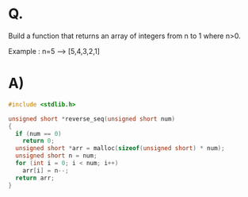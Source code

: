 # Q.
Build a function that returns an array of integers from n to 1 where n>0.

Example : n=5 --> [5,4,3,2,1]

# A)
```c
#include <stdlib.h>

unsigned short *reverse_seq(unsigned short num)
{
  if (num == 0)
    return 0;
  unsigned short *arr = malloc(sizeof(unsigned short) * num);
  unsigned short n = num;
  for (int i = 0; i < num; i++)
    arr[i] = n--;
  return arr;
}
